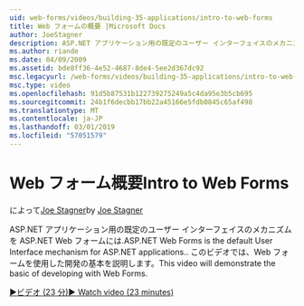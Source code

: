 ```yaml
---
uid: web-forms/videos/building-35-applications/intro-to-web-forms
title: Web フォームの概要 |Microsoft Docs
author: JoeStagner
description: ASP.NET アプリケーション用の既定のユーザー インターフェイスのメカニズムを ASP.NET Web フォームには. このビデオでは、Web フォームを使用した開発の基本を説明します。
ms.author: riande
ms.date: 04/09/2009
ms.assetid: bde8ff36-4e52-4687-8de4-5ee2d367dc92
msc.legacyurl: /web-forms/videos/building-35-applications/intro-to-web-forms
msc.type: video
ms.openlocfilehash: 91d5b87531b122739275249a5c4da95e3b5cb695
ms.sourcegitcommit: 24b1f6decbb17bb22a45166e5fdb0845c65af498
ms.translationtype: MT
ms.contentlocale: ja-JP
ms.lasthandoff: 03/01/2019
ms.locfileid: "57051579"
---
```

<a name="intro-to-web-forms"></a><span data-ttu-id="29899-104">Web フォーム概要</span><span class="sxs-lookup"><span data-stu-id="29899-104">Intro to Web Forms</span></span>
====================
<span data-ttu-id="29899-105">によって[Joe Stagner](https://github.com/JoeStagner)</span><span class="sxs-lookup"><span data-stu-id="29899-105">by [Joe Stagner](https://github.com/JoeStagner)</span></span>

<span data-ttu-id="29899-106">ASP.NET アプリケーション用の既定のユーザー インターフェイスのメカニズムを ASP.NET Web フォームには.</span><span class="sxs-lookup"><span data-stu-id="29899-106">ASP.NET Web Forms is the default User Interface mechanism for ASP.NET applications..</span></span> <span data-ttu-id="29899-107">このビデオでは、Web フォームを使用した開発の基本を説明します。</span><span class="sxs-lookup"><span data-stu-id="29899-107">This video will demonstrate the basic of developing with Web Forms.</span></span>

[<span data-ttu-id="29899-108">&#9654;ビデオ (23 分)</span><span class="sxs-lookup"><span data-stu-id="29899-108">&#9654; Watch video (23 minutes)</span></span>](https://channel9.msdn.com/Blogs/ASP-NET-Site-Videos/intro-to-web-forms)

